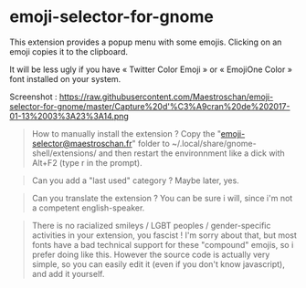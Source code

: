 # emoji-selector-for-gnome
This extension provides a popup menu with some emojis.
Clicking on an emoji copies it to the clipboard.

It will be less ugly if you have « Twitter Color Emoji » or « EmojiOne Color » font installed on your system.

Screenshot : https://raw.githubusercontent.com/Maestroschan/emoji-selector-for-gnome/master/Capture%20d'%C3%A9cran%20de%202017-01-13%2003%3A23%3A14.png

> How to manually install the extension ?
Copy the "emoji-selector@maestroschan.fr" folder to ~/.local/share/gnome-shell/extensions/ and then restart the environnment like a dick with Alt+F2 (type r in the prompt).

> Can you add a "last used" category ?
Maybe later, yes.

> Can you translate the extension ?
You can be sure i will, since i'm not a competent english-speaker.

> There is no racialized smileys / LGBT peoples / gender-specific activities in your extension, you fascist !
I'm sorry about that, but most fonts have a bad technical support for these "compound" emojis, so i prefer doing like this.
However the source code is actually very simple, so you can easily edit it (even if you don't know javascript), and add it yourself.
